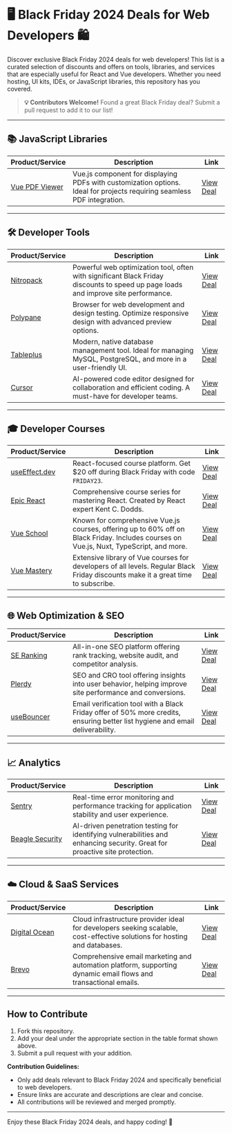 # 🖥️ Black Friday 2024 Deals for Web Developers 🛍️

Discover exclusive Black Friday 2024 deals for web developers! This list is a curated selection of discounts and offers on tools, libraries, and services that are especially useful for React and Vue developers. Whether you need hosting, UI kits, IDEs, or JavaScript libraries, this repository has you covered.

> **💡 Contributors Welcome!** Found a great Black Friday deal? Submit a pull request to add it to our list!

---

## 📚 JavaScript Libraries

| Product/Service           | Description                                              | Link                                 |
|---------------------------|----------------------------------------------------------|--------------------------------------|
| [Vue PDF Viewer](https://www.vue-pdf-viewer.dev) | Vue.js component for displaying PDFs with customization options. Ideal for projects requiring seamless PDF integration. | [View Deal](https://www.vue-pdf-viewer.dev) |

---

## 🛠️ Developer Tools

| Product/Service           | Description                                                | Link                                 |
|---------------------------|------------------------------------------------------------|--------------------------------------|
| [Nitropack](https://nitropack.io/)  | Powerful web optimization tool, often with significant Black Friday discounts to speed up page loads and improve site performance. | [View Deal](https://www.marketing.nitropack.io/black-Friday) |
| [Polypane](https://polypane.app/)    | Browser for web development and design testing. Optimize responsive design with advanced preview options. | [View Deal](#) |
| [Tableplus](https://tableplus.com/)  | Modern, native database management tool. Ideal for managing MySQL, PostgreSQL, and more in a user-friendly UI. | [View Deal](#) |
| [Cursor](https://www.cursor.com/)     | AI-powered code editor designed for collaboration and efficient coding. A must-have for developer teams. | [View Deal](#) |

---

## 🎓 Developer Courses

| Product/Service           | Description                                                | Link                                 |
|---------------------------|------------------------------------------------------------|--------------------------------------|
| [useEffect.dev](https://useeffect.dev/) | React-focused course platform. Get $20 off during Black Friday with code `FRIDAY23`. | [View Deal](#) |
| [Epic React](https://www.epicreact.dev/) | Comprehensive course series for mastering React. Created by React expert Kent C. Dodds. | [View Deal](#) |
| [Vue School](https://vueschool.io) | Known for comprehensive Vue.js courses, offering up to 60% off on Black Friday. Includes courses on Vue.js, Nuxt, TypeScript, and more. | [View Deal](https://vueschool.io/sales/blackfriday) |
| [Vue Mastery](https://www.vuemastery.com/) | Extensive library of Vue courses for developers of all levels. Regular Black Friday discounts make it a great time to subscribe. | [View Deal](https://www.vuemastery.com/black-friday/) |

---

## 🌐 Web Optimization & SEO

| Product/Service           | Description                                                | Link                                 |
|---------------------------|------------------------------------------------------------|--------------------------------------|
| [SE Ranking](https://seranking.com/) | All-in-one SEO platform offering rank tracking, website audit, and competitor analysis. | [View Deal](#) |
| [Plerdy](https://www.plerdy.com/)     | SEO and CRO tool offering insights into user behavior, helping improve site performance and conversions. | [View Deal](#) |
| [useBouncer](https://www.usebouncer.com/) | Email verification tool with a Black Friday offer of 50% more credits, ensuring better list hygiene and email deliverability. | [View Deal](#) |

---

## 📈 Analytics

| Product/Service           | Description                                                | Link                                 |
|---------------------------|------------------------------------------------------------|--------------------------------------|
| [Sentry](https://sentry.io/)          | Real-time error monitoring and performance tracking for application stability and user experience. | [View Deal](#) |
| [Beagle Security](https://beaglesecurity.com/) | AI-driven penetration testing for identifying vulnerabilities and enhancing security. Great for proactive site protection. | [View Deal](#) |

---

## ☁️ Cloud & SaaS Services

| Product/Service           | Description                                                | Link                                 |
|---------------------------|------------------------------------------------------------|--------------------------------------|
| [Digital Ocean](https://www.digitalocean.com/) | Cloud infrastructure provider ideal for developers seeking scalable, cost-effective solutions for hosting and databases. | [View Deal](#) |
| [Brevo](https://www.brevo.com/)          | Comprehensive email marketing and automation platform, supporting dynamic email flows and transactional emails. | [View Deal](#) |

---

## How to Contribute

1. Fork this repository.
2. Add your deal under the appropriate section in the table format shown above.
3. Submit a pull request with your addition.

**Contribution Guidelines:**

- Only add deals relevant to Black Friday 2024 and specifically beneficial to web developers.
- Ensure links are accurate and descriptions are clear and concise.
- All contributions will be reviewed and merged promptly.

---

Enjoy these Black Friday 2024 deals, and happy coding! 🎉

